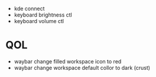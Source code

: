 - kde connect
- keyboard brightness ctl
- keyboard volume ctl



# QOL
- waybar change filled workspace icon to red
- waybar change workspace default collor to dark (crust)